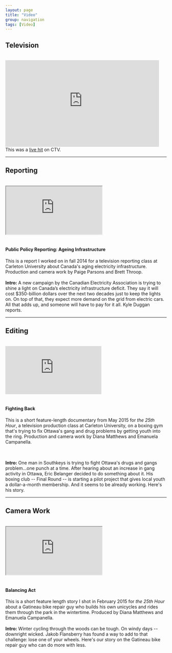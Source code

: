 ```yaml
---
layout: page
title: "Video"
group: navigation
tags: [Video]
---
```

<html>
<body>
<h2>Television</h2>
<br>
<!--
<div class="container-fluid">
<div class="row">
<div class="col-xs-12 col-sm-6 col-md-6">
<div class="embed-responsive embed-responsive-16by9">
<img class="media-object" data-src="holder.js/64x64">
<a href="https://www.dropbox.com/s/yarihh24bdhhoqr/budgey%20day%20pic.JPG?dl=0"><img style="float: right" class="img-responsive" alt="CPAC Live Hit"
src="https://photos-5.dropbox.com/t/2/AADf0SCDlRfeCWSfA7Ng-xJXSWfelxl6EL5aKHIP71oZYA/12/50108349/jpeg/32x32/1/1490076000/0/2/CPAC.JPG/EPOE3KsFGNcwIAIoAg/6t1DkqRpC4p7bGHIG44dESGN5qKpCnhaVohWVu441MA?size=256x256&amp;size_mode=5" style="padding-right: 10px" width="535">
</a>
</div>    
</div>
<div class="hidden-lg hidden-md hidden-sm">&nbsp;</div>
	<div class="col-xs-12 col-sm-6 col-md-6">
		 <h4 class="media-heading">Television interviews</h4>
		 Occasionally I provide political analysis on television. <br>This is from the 2016 budget lockup. <br>Click on the image to watch the video.<br>		 
<br>

<br>
</div>
		 </div>  
</div>
<div class="container-fluid">
<div class="row">
<div class="col-xs-12 col-sm-6 col-md-6">
	<div class="embed-responsive embed-responsive-16by9">
<img class="media-object" data-src="holder.js/64x64">
<iframe src="https://bmplayer-a.akamaihd.net/shareable/embedssl.html?dc=ctvnews_web&cid=934465&col=379&w=480&h=270&pl=0&plh=0&adSite=ctv.ctvnewskitchener&adZone=home&omniAcct=ctvgmnews,ctvgmnewsglobalsuite&section=Kitchener&site=kitchener&shareUrl=http://kitchener.ctvnews.ca/video?clipId=934465&v7=story&v8=&v9=&v10=" width="480" height="270" scrolling="no" frameborder="0" allowfullscreen="true" webkitallowfullscreen="true" mozallowfullscreen="true" ></iframe>
<a href="https://www.dropbox.com/s/p6cnunt1v6rj78q/CTV.jpg?dl=0"><img style="float: right" class="img-responsive" alt="CTV Live Hits"
src="https://photos-1.dropbox.com/t/2/AABpGGBpMiqVnj9sGb_P0bdOkP7mCGFW8vB0v5DokFyvgA/12/50108349/jpeg/32x32/1/1490072400/0/2/CTV.jpg/EPOE3KsFGNcwIAIoAg/w3_yvPAgsIYDQm8CgZp9k4IMo65Vc_iwaByZeKBAnAI?size=1600x1200&size_mode=3" style="padding-right: 10px" height="282" width="535">
</a>
</div>    
</div>

<div class="hidden-lg hidden-md hidden-sm">&nbsp;</div>
	<div class="col-xs-12 col-sm-6 col-md-6">
		 <h4 class="media-heading">Live Television hits</h4>
-->
 <iframe src="https://bmplayer-a.akamaihd.net/shareable/embedssl.html?dc=ctvnews_web&cid=934465&col=379&w=480&h=270&pl=0&plh=0&adSite=ctv.ctvnewskitchener&adZone=home&omniAcct=ctvgmnews,ctvgmnewsglobalsuite&section=Kitchener&site=kitchener&shareUrl=http://kitchener.ctvnews.ca/video?clipId=934465&v7=story&v8=&v9=&v10=" width="480" height="270" scrolling="no" frameborder="0" allowfullscreen="true" webkitallowfullscreen="true" mozallowfullscreen="true" ></iframe>
<br>
This was a <a href="http://kitchener.ctvnews.ca/video?clipId=934465">live hit</a> on CTV.
<br>
<hr>
<h2>Reporting</h2>
<br>
<div class="container-fluid">
<div class="row">
<div class="col-xs-12 col-sm-6 col-md-6">
	<div class="embed-responsive embed-responsive-16by9">
     <iframe src="https://www.youtube.com/embed/BV5DOCxrNdU" allowfullscreen></iframe> </div></div>   
	 <div class="hidden-lg hidden-md hidden-sm">&nbsp;</div>
     <div class="col-xs-12 col-sm-6 col-md-6">
        <h4 class="media-heading">Public Policy Reporting: Ageing Infrastructure</h4>
        This is a report I worked on in fall 2014 for a television reporting class at Carleton University about Canada's aging electricity infrastructure. Production and camera work by Paige Parsons and Brett Throop.
<br>
<br>
<div class="well"><b>Intro:</b> A new campaign by the Canadian Electricity Association is trying to shine a light on Canada’s electricity infrastructure deficit.
They say it will cost $350-billion dollars over the next two decades just to keep the lights on. On top of that, they expect more demand on the grid from electric cars. All that adds up, and someone will have to pay for it all.
Kyle Duggan reports.
</div>
     </div>
    </div>
	</div>
<!--<br>
<br>
<div class="container-fluid">
<div class="row">
<div class="col-xs-12 col-sm-6 col-md-6">
	<div class="embed-responsive embed-responsive-16by9" align="left">
     <iframe src="https://www.youtube.com/embed/3itAaGyeFqY" allowfullscreen></iframe>
	  </div>
	</div>   
	<div class="hidden-lg hidden-md hidden-sm">&nbsp;</div>
    <div class="col-xs-12 col-sm-6 col-md-6">
	<h4 class="media-heading">Feature Reporting: Collecting in the Digital Age</h4>
        This is a feature report I did about a collectors show for <a href="http://www.centretownnews.ca/multimedia-mainmenu-131/4553-mementoes-of-days-gone-by.html">Centretown News Online</a> in March 2014.
<br>
<br>
<div class="well"><b>Intro:</b> In this ephemeral, wired world, there are still many who prefer to seek out solid mementoes of days gone by.
Kyle Duggan reports from the Ottawa Nostalgia and Collectibles show. A CJTV feature story for Centretown News.
</div>
      </div>
    </div>
	</div> -->
<hr>
<h2>Editing</h2>
   <br>  
<div class="container-fluid">
<div class="row">
<div class="col-xs-12 col-sm-6 col-md-6">
	<div class="embed-responsive embed-responsive-16by9">
<iframe src="https://www.youtube.com/embed/rZ0J8T0aPwo" frameborder="0" allowfullscreen></iframe>
	  </div>
	</div>   
	<div class="hidden-lg hidden-md hidden-sm">&nbsp;</div>
    <div class="col-xs-12 col-sm-6 col-md-6">
	<h4 class="media-heading">Fighting Back</h4>
        This is a short feature-length documentary from May 2015 for <i>the 25th Hour</i>, a television production class at Carleton University, on a boxing gym that's trying to fix Ottawa's gang and drug problems by getting youth into the ring. Production and camera work by Diana Matthews and Emanuela Campanella.</p>
<br>
<br>
<div class="well">   
<b>Intro:</b> One man in Southkeys is trying to fight Ottawa's drugs and gangs problem...one punch at a time.
After hearing about an increase in gang activity in Ottawa, Eric Belanger decided to do something about it.
His boxing club -- Final Round -- is starting a pilot project that gives local youth a dollar-a-month membership.
And it seems to be already working. Here's his story.
</div>
     </div>
    </div>
</div>
<hr>
<h2>Camera Work</h2>
<br>
<div class="container-fluid">
<div class="row">
<div class="col-xs-12 col-sm-6 col-md-6">
	<div class="embed-responsive embed-responsive-16by9">
<iframe src="https://www.youtube.com/embed/HyUfN_p8YQg" allowfullscreen></iframe>
	  </div>
	</div>   
	<div class="hidden-lg hidden-md hidden-sm">&nbsp;</div>
    <div class="col-xs-12 col-sm-6 col-md-6">
<h4 class="media-heading">Balancing Act</h4>
This is a short feature length story I shot in February 2015 for <i>the 25th Hour</i> about a Gatineau bike repair guy who builds his own unicycles and rides them through the park in the wintertime. Produced by Diana Matthews and Emanuela Campanella.
<br>
<br>
<div class="well">
<b>Intro:</b> Winter cycling through the woods can be tough.
On windy days -- downright wicked.
Jakob Flansberry has found a way to add to that challenge: lose one of your wheels.
Here's our story on the Gatineau bike repair guy who can do more with less.
</div>
</div>
</div>
</div>
<!--<br>
<br>
  <div class="container-fluid">
  <div class="row">
  <div class="col-xs-12 col-sm-6 col-md-6">
  	<div class="embed-responsive embed-responsive-16by9">  
      <iframe src="https://www.youtube.com/embed/9QiKndXBfs4" allowfullscreen="allowfullscreen"></iframe>
	  </div>
	</div>   
	<div class="hidden-lg hidden-md hidden-sm">&nbsp;</div>
    <div class="col-xs-12 col-sm-6 col-md-6">
        <h4 class="media-heading">Feature Profile: Jennie and Nina</h4>
	This is a short profile of two women from Thailand who now operate a foodtruck in Ottawa.
     <br>
	 <br>
 <div class="well">
<b>Intro:</b> In the middle of Ottawa's cold winter, two women are working hard to give their customers a warm taste of Thailand.
Jennie Chanthana and Nina Tawena started their business, the Pinn-to-Thai food truck, so they can share their culture's culinary experience -- and some smiles -- with Canadians.
Their truck is a hit with Ottawans looking for something hot to eat on a cold day.</div>

       </div>
      </div>
    </div> -->
